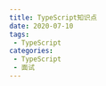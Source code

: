 ```yaml
---
title: TypeScript知识点
date: 2020-07-10
tags:
 - TypeScript
categories:
 - TypeScript
 - 面试
---
```

